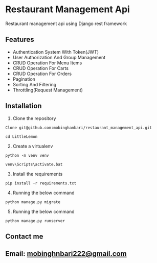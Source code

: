 # Restaurant Management Api

Restaurant management api using Django rest framework


## Features

- Authentication System With Token(JWT)
- User Authorization And Group Management
- CRUD Operation For Menu Items
- CRUD Operation For Carts
- CRUD Operation For Orders
- Pagination
- Sorting And Filtering
- Throttling(Request Management)

## Installation

1. Clone the repository

```
Clone git@github.com:mobinghanbari/restaurant_management_api.git
```

```
cd LittleLemon
```

2. Create a virtualenv

```
python -m venv venv
```

```
venv\Scripts\activate.bat
```

3. Install the requirements

```
pip install -r requirements.txt
```

4. Running the below command

```
python manage.py migrate
```

5. Running the below command

```
python manage.py runserver
```

## Contact me

## Email: mobinghnbari222@gmail.com
